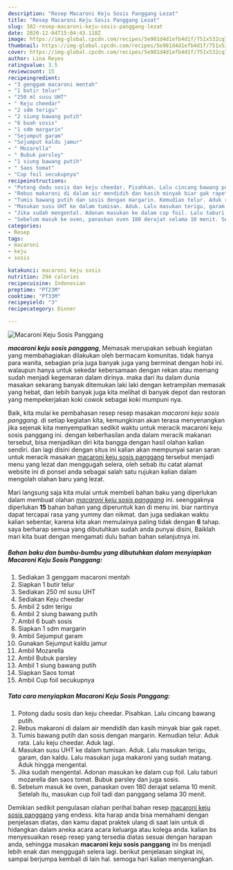 ```yaml
---
description: "Resep Macaroni Keju Sosis Panggang Lezat"
title: "Resep Macaroni Keju Sosis Panggang Lezat"
slug: 382-resep-macaroni-keju-sosis-panggang-lezat
date: 2020-12-04T15:04:43.118Z
image: https://img-global.cpcdn.com/recipes/5e981d4d1efb4d1f/751x532cq70/macaroni-keju-sosis-panggang-foto-resep-utama.jpg
thumbnail: https://img-global.cpcdn.com/recipes/5e981d4d1efb4d1f/751x532cq70/macaroni-keju-sosis-panggang-foto-resep-utama.jpg
cover: https://img-global.cpcdn.com/recipes/5e981d4d1efb4d1f/751x532cq70/macaroni-keju-sosis-panggang-foto-resep-utama.jpg
author: Lina Reyes
ratingvalue: 3.5
reviewcount: 15
recipeingredient:
- "3 genggam macaroni mentah"
- "1 butir telur"
- "250 ml susu UHT"
- " Keju cheedar"
- "2 sdm terigu"
- "2 siung bawang putih"
- "6 buah sosis"
- "1 sdm margarin"
- "Sejumput garam"
- "Sejumput kaldu jamur"
- " Mozarella"
- " Bubuk parsley"
- "1 siung bawang putih"
- " Saos tomat"
- "Cup foil secukupnya"
recipeinstructions:
- "Potong dadu sosis dan keju cheedar. Pisahkan. Lalu cincang bawang putih."
- "Rebus makaroni di dalam air mendidih dan kasih minyak biar gak rapet."
- "Tumis bawang putih dan sosis dengan margarin. Kemudian telur. Aduk rata. Lalu keju cheedar. Aduk lagi."
- "Masukan susu UHT ke dalam tumisan. Aduk. Lalu masukan terigu, garam, dan kaldu. Lalu masukan juga makaroni yang sudah matang. Aduk hingga mengental."
- "Jika sudah mengental. Adonan masukan ke dalam cup foil. Lalu taburi mozarella dan saos tomat. Bubuk parsley dan juga sosis."
- "Sebelum masuk ke oven, panaskan oven 180 derajat selama 10 menit. Setelah itu, masukan cup foil tadi dan panggang selama 30 menit."
categories:
- Resep
tags:
- macaroni
- keju
- sosis

katakunci: macaroni keju sosis 
nutrition: 294 calories
recipecuisine: Indonesian
preptime: "PT23M"
cooktime: "PT33M"
recipeyield: "3"
recipecategory: Dinner

---
```



![Macaroni Keju Sosis Panggang](https://img-global.cpcdn.com/recipes/5e981d4d1efb4d1f/751x532cq70/macaroni-keju-sosis-panggang-foto-resep-utama.jpg)

<b><i>macaroni keju sosis panggang</i></b>, Memasak merupakan sebuah kegiatan yang membahagiakan dilakukan oleh bermacam komunitas. tidak hanya para wanita, sebagian pria juga banyak juga yang berminat dengan hobi ini. walaupun hanya untuk sekedar kebersamaan dengan rekan atau memang sudah menjadi kegemaran dalam dirinya. maka dari itu dalam dunia masakan sekarang banyak ditemukan laki laki dengan ketrampilan memasak yang hebat, dan lebih banyak juga kita melihat di banyak depot dan restoran yang mempekerjakan koki cowok sebagai koki mumpuni nya.



Baik, kita mulai ke pembahasan resep resep masakan <i>macaroni keju sosis panggang</i>. di setiap kegiatan kita, kemungkinan akan terasa menyenangkan jika sejenak kita menyempatkan sedikit waktu untuk meracik macaroni keju sosis panggang ini. dengan keberhasilan anda dalam meracik makanan tersebut, bisa menjadikan diri kita bangga dengan hasil olahan kalian sendiri. dan lagi disini dengan situs ini kalian akan mempunyai saran saran untuk meracik masakan <u>macaroni keju sosis panggang</u> tersebut menjadi menu yang lezat dan menggugah selera, oleh sebab itu catat alamat website ini di ponsel anda sebagai salah satu rujukan kalian dalam mengolah olahan baru yang lezat.


Mari langsung saja kita mulai untuk membeli bahan baku yang diperlukan dalam membuat olahan <u><i>macaroni keju sosis panggang</i></u> ini. seenggaknya diperlukan <b>15</b> bahan bahan yang diperuntuk kan di menu ini. biar nantinya dapat tercapai rasa yang yummy dan nikmat. dan juga sediakan waktu kalian sebentar, karena kita akan memulainya paling tidak dengan <b>6</b> tahap. saya berharap semua yang dibutuhkan sudah anda punyai disini, Baiklah mari kita buat dengan mengamati dulu bahan bahan selanjutnya ini.

<!--inarticleads1-->

##### Bahan baku dan bumbu-bumbu yang dibutuhkan dalam menyiapkan Macaroni Keju Sosis Panggang:

1. Sediakan 3 genggam macaroni mentah
1. Siapkan 1 butir telur
1. Sediakan 250 ml susu UHT
1. Sediakan  Keju cheedar
1. Ambil 2 sdm terigu
1. Ambil 2 siung bawang putih
1. Ambil 6 buah sosis
1. Siapkan 1 sdm margarin
1. Ambil Sejumput garam
1. Gunakan Sejumput kaldu jamur
1. Ambil  Mozarella
1. Ambil  Bubuk parsley
1. Ambil 1 siung bawang putih
1. Siapkan  Saos tomat
1. Ambil Cup foil secukupnya




<!--inarticleads2-->

##### Tata cara menyiapkan Macaroni Keju Sosis Panggang:

1. Potong dadu sosis dan keju cheedar. Pisahkan. Lalu cincang bawang putih.
1. Rebus makaroni di dalam air mendidih dan kasih minyak biar gak rapet.
1. Tumis bawang putih dan sosis dengan margarin. Kemudian telur. Aduk rata. Lalu keju cheedar. Aduk lagi.
1. Masukan susu UHT ke dalam tumisan. Aduk. Lalu masukan terigu, garam, dan kaldu. Lalu masukan juga makaroni yang sudah matang. Aduk hingga mengental.
1. Jika sudah mengental. Adonan masukan ke dalam cup foil. Lalu taburi mozarella dan saos tomat. Bubuk parsley dan juga sosis.
1. Sebelum masuk ke oven, panaskan oven 180 derajat selama 10 menit. Setelah itu, masukan cup foil tadi dan panggang selama 30 menit.




Demikian sedikit pengulasan olahan perihal bahan resep <u>macaroni keju sosis panggang</u> yang endess. kita harap anda bisa memahami dengan penjelasan diatas, dan kamu dapat praktek ulang di saat lain untuk di hidangkan dalam aneka acara acara keluarga atau kolega anda. kalian bs menyesuaikan resep resep yang tersedia diatas sesuai dengan harapan anda, sehingga masakan <b>macaroni keju sosis panggang</b> ini bs menjadi lebih enak dan menggugah selera lagi. berikut penjelasan singkat ini, sampai berjumpa kembali di lain hal. semoga hari kalian menyenangkan.
